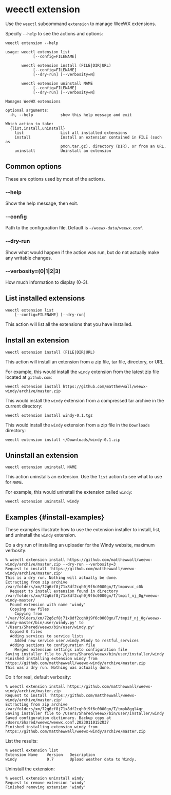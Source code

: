 # weectl extension

Use the `weectl` subcommand `extension` to manage WeeWX extensions.

Specify `--help` to see the actions and options:
```
weectl extension --help
```
```
usage: weectl extension list
            [--config=FILENAME]

       weectl extension install (FILE|DIR|URL)
            [--config=FILENAME]
            [--dry-run] [--verbosity=N]

       weectl extension uninstall NAME
            [--config=FILENAME]
            [--dry-run] [--verbosity=N]

Manages WeeWX extensions

optional arguments:
  -h, --help            show this help message and exit

Which action to take:
  {list,install,uninstall}
    list                List all installed extensions
    install             Install an extension contained in FILE (such as
                        pmon.tar.gz), directory (DIR), or from an URL.
    uninstall           Uninstall an extension
```


## Common options

These are options used by most of the actions.

### --help

Show the help message, then exit.

### --config

Path to the configuration file. Default is `~/weewx-data/weewx.conf`.

### --dry-run

Show what would happen if the action was run, but do not actually make any
writable changes.

### --verbosity=(0|1|2|3)

How much information to display (0-3).


## List installed extensions

    weectl extension list
        [--config=FILENAME] [--dry-run]

This action will list all the extensions that you have installed.


## Install an extension

    weectl extension install (FILE|DIR|URL)

This action will install an extension from a zip file, tar file, directory, or
URL.

For example, this would install the `windy` extension from the latest zip file
located at `github.com`:
```shell
weectl extension install https://github.com/matthewwall/weewx-windy/archive/master.zip
```

This would install the `windy` extension from a compressed tar archive in the
current directory:
```shell
weectl extension install windy-0.1.tgz
```

This would install the `windy` extension from a zip file in the `Downloads`
directory:
```shell
weectl extension install ~/Downloads/windy-0.1.zip
```


## Uninstall an extension 

    weectl extension uninstall NAME

This action uninstalls an extension. Use the `list` action to see what to use
for `NAME`. 

For example, this would uninstall the extension called `windy`:
```shell
weectl extension uninstall windy
```


## Examples {#install-examples}

These examples illustrate how to use the extension installer to install, list,
and uninstall the `windy` extension.

Do a dry run of installing an uploader for the Windy website, maximum
verbosity:

``` shell
% weectl extension install https://github.com/matthewwall/weewx-windy/archive/master.zip --dry-run --verbosity=3
Request to install 'https://github.com/matthewwall/weewx-windy/archive/master.zip'
This is a dry run. Nothing will actually be done.
Extracting from zip archive /var/folders/xm/72q6zf8j71x8df2cqh0j9f6c0000gn/T/tmpuvuc_c0k
  Request to install extension found in directory /var/folders/xm/72q6zf8j71x8df2cqh0j9f6c0000gn/T/tmpif_nj_0g/weewx-windy-master/
  Found extension with name 'windy'
  Copying new files
    Copying from '/var/folders/xm/72q6zf8j71x8df2cqh0j9f6c0000gn/T/tmpif_nj_0g/weewx-windy-master/bin/user/windy.py' to '/Users/Shared/weewx/bin/user/windy.py'
  Copied 0 files
  Adding services to service lists
    Added new service user.windy.Windy to restful_services
  Adding sections to configuration file
    Merged extension settings into configuration file
Saving installer file to /Users/Shared/weewx/bin/user/installer/windy
Finished installing extension windy from https://github.com/matthewwall/weewx-windy/archive/master.zip
This was a dry run. Nothing was actually done.
```

Do it for real, default verbosity:

```
% weectl extension install https://github.com/matthewwall/weewx-windy/archive/master.zip
Request to install 'https://github.com/matthewwall/weewx-windy/archive/master.zip'
Extracting from zip archive /var/folders/xm/72q6zf8j71x8df2cqh0j9f6c0000gn/T/tmpk8ggl4qr
Saving installer file to /Users/Shared/weewx/bin/user/installer/windy
Saved configuration dictionary. Backup copy at /Users/Shared/weewx/weewx.conf.20230110152037
Finished installing extension windy from https://github.com/matthewwall/weewx-windy/archive/master.zip
```

List the results:

```
% weectl extension list
Extension Name    Version   Description
windy             0.7       Upload weather data to Windy.
```

Uninstall the extension:

```
% weectl extension uninstall windy
Request to remove extension 'windy'
Finished removing extension 'windy'
```

